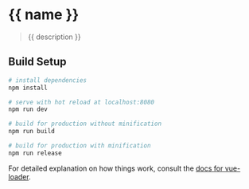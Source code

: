 # {{ name }}

> {{ description }}

## Build Setup

``` bash
# install dependencies
npm install

# serve with hot reload at localhost:8080
npm run dev

# build for production without minification
npm run build

# build for production with minification
npm run release
```

For detailed explanation on how things work, consult the [docs for vue-loader](http://vuejs.github.io/vue-loader).
